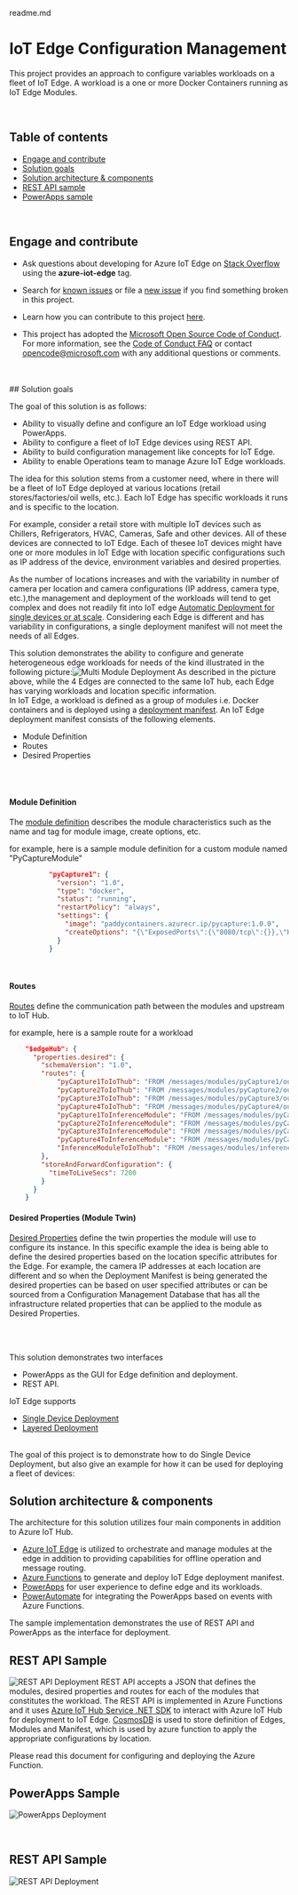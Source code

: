 readme.md
# IoT Edge Configuration Management


This project provides an approach to configure variables workloads on a fleet of IoT Edge. A workload is a one or more Docker Containers running as IoT Edge Modules.

<br>

## Table of contents
* [Engage and contribute](#engage-and-contribute)
* [Solution goals](#solution-goals)
* [Solution architecture & components](#solution-architecture-&-components)
* [REST API sample](#rest-api-sample)
* [PowerApps sample](#powerapps-sample)

<br>

## Engage and contribute
* Ask questions about developing for Azure IoT Edge on [Stack Overflow](https://stackoverflow.com/questions/tagged/azure-iot-edge) using the **azure-iot-edge** tag.

* Search for [known issues](https://github.com/AzureIoTGBB/iot-edge-configuration-manager/issues) or file a [new issue](https://github.com/AzureIoTGBB/iot-edge-configuration-manager/issues/new) if you find something broken in this project.

* Learn how you can contribute to this project [here](./documentation/contributing.md).

* This project has adopted the [Microsoft Open Source Code of Conduct](https://opensource.microsoft.com/codeofconduct/).
For more information, see the [Code of Conduct FAQ](https://opensource.microsoft.com/codeofconduct/faq/) or contact [opencode@microsoft.com](mailto:opencode@microsoft.com) with any additional questions or comments.

<br>
<br>
## Solution goals

The goal of this solution is as follows:
* Ability to visually define and configure an IoT Edge workload using PowerApps.
* Ability to configure a fleet of IoT Edge devices using REST API.
* Ability to build configuration management like concepts for IoT Edge.
* Ability to enable Operations team to manage Azure IoT Edge workloads.

The idea for this solution stems from a customer need, where in there will be a fleet of IoT Edge deployed at various locations (retail stores/factories/oil wells, etc.). Each IoT Edge has specific workloads it runs and is specific to the location.

For example, consider a retail store with multiple IoT devices such as Chillers, Refrigerators, HVAC, Cameras, Safe and other devices. All of these devices are connected to IoT Edge. Each of thesee IoT devices might have one or more modules in IoT Edge with location specific configurations such as IP address of the device, environment variables and desired properties. 

As the number of locations increases and with the variability in number of camera per location and camera configurations (IP address, camera type, etc.),the management and deployment of the workloads will tend to get complex and does not readily fit into IoT edge [Automatic Deployment for single devices or at scale](https://docs.microsoft.com/en-us/azure/iot-edge/module-deployment-monitoring). Considering each Edge is different and has variability in configurations, a single deployment manifest will not meet the needs of all Edges. 

This solution demonstrates the ability to configure and generate heterogeneous edge workloads for needs of the kind illustrated in the following picture:![Multi Module Deployment](./media/multimodulesetup.png) 
As described in the picture above, while the 4 Edges are connected to the same IoT hub, each Edge has varying workloads and location specific information. 
<br>
In IoT Edge, a workload is defined as a group of modules i.e. Docker containers and is deployed using a [deployment manifest](https://docs.microsoft.com/en-us/azure/iot-edge/module-composition). An IoT Edge deployment manifest consists of the following elements.
* Module Definition
* Routes
* Desired Properties


<br>
<br>

#### Module Definition
The [module definition](https://docs.microsoft.com/en-us/azure/iot-edge/about-iot-edge#iot-edge-modules) describes the module characteristics such as the name and tag for module image, create options, etc. 

for example, here is a sample module definition for a custom module named "PyCaptureModule"
```json
          "pyCapture1": {
            "version": "1.0",
            "type": "docker",
            "status": "running",
            "restartPolicy": "always",
            "settings": {
              "image": "paddycontainers.azurecr.ip/pycapture:1.0.0",
              "createOptions": "{\"ExposedPorts\":{\"8080/tcp\":{}},\"HostConfig\":{\"PortBindings\":{\"8080/tcp\":[{\"HostPort\":\"8080\"}]}}}"
            }
          }
```
<br>

#### Routes

[Routes](https://docs.microsoft.com/en-us/azure/iot-edge/module-composition#declare-routes) define the communication path between the modules and upstream to IoT Hub.

for example, here is a sample route for a workload
```json
    "$edgeHub": {
      "properties.desired": {
        "schemaVersion": "1.0",
        "routes": {
            "pyCapture1ToIoThub": "FROM /messages/modules/pyCapture1/outputs/* INTO $upstream",
            "pyCapture2ToIoThub": "FROM /messages/modules/pyCapture2/outputs/* INTO $upstream",
            "pyCapture3ToIoThub": "FROM /messages/modules/pyCapture3/outputs/* INTO $upstream",
            "pyCapture4ToIoThub": "FROM /messages/modules/pyCapture4/outputs/* INTO $upstream",
            "pyCapture1ToInferenceModule": "FROM /messages/modules/pyCapture1/outputs/* INTO BrokeredEndpoint(\"/modules/inferencemodule/inputs/input1\")",
            "pyCapture2ToInferenceModule": "FROM /messages/modules/pyCapture2/outputs/* INTO BrokeredEndpoint(\"/modules/inferencemodule/inputs/input2\")",
            "pyCapture3ToInferenceModule": "FROM /messages/modules/pyCapture2/outputs/* INTO BrokeredEndpoint(\"/modules/inferencemodule/inputs/input3\")",
            "pyCapture4ToInferenceModule": "FROM /messages/modules/pyCapture2/outputs/* INTO BrokeredEndpoint(\"/modules/inferencemodule/inputs/input4\")",
            "InferenceModuleToIoThub": "FROM /messages/modules/inferencemodule/outputs/* INTO $upstream"
        },
        "storeAndForwardConfiguration": {
          "timeToLiveSecs": 7200
        }
      }
    }
```

#### Desired Properties (Module Twin)
[Desired Properties](https://docs.microsoft.com/en-us/azure/iot-edge/module-composition#define-or-update-desired-properties) define the twin properties the module will use to configure its instance. In this specific example the idea is being able to define the desired properties based on the location specific attributes for the Edge. For example, the camera IP addresses at each location are different and so when the Deployment Manifest is being generated the desired properties can be based on user specified attributes or can be sourced from a Configuration Management Database that has all the infrastructure related properties that can be applied to the module as Desired Properties.


<br>
<br>

This solution demonstrates two interfaces
* PowerApps as the GUI for Edge definition and deployment.
* REST API.


IoT Edge supports  
* [Single Device Deployment](https://docs.microsoft.com/en-us/azure/iot-edge/how-to-deploy-modules-portal?view=iotedge-2018-06)
* [Layered Deployment](https://docs.microsoft.com/en-us/azure/iot-edge/module-deployment-monitoring?view=iotedge-2018-06#layered-deployment)

<br>
The goal of this project is to demonstrate how to do Single Device Deployment, but also give an example for how it can be used for deploying a fleet of devices:

<br>

## Solution architecture & components

The architecture for this solution utilizes four main components in addition to Azure IoT Hub.

* [Azure IoT Edge](https://docs.microsoft.com/en-us/azure/iot-edge/) is utilized to orchestrate and manage modules at the edge in addition to providing capabilities for offline operation and message routing.
* [Azure Functions](https://docs.microsoft.com/en-us/azure/azure-functions/functions-overview) to generate and deploy IoT Edge deployment manifest. 
* [PowerApps](https://docs.microsoft.com/en-us/powerapps/powerapps-overview) for user experience to define edge and its workloads.
* [PowerAutomate](https://docs.microsoft.com/en-us/power-automate/getting-started) for integrating the PowerApps based on events with Azure Functions.



The sample implementation demonstrates the use of REST API and PowerApps as the interface for deployment.

## REST API Sample
![REST API Deployment](./media/restapiflow.png) 
REST API accepts a JSON that defines the modules, desired properties and routes for each of the modules that constitutes the workload. The REST API is implemented in Azure Functions and it uses [Azure IoT Hub Service .NET SDK](https://github.com/Azure/azure-iot-sdk-csharp) to interact with Azure IoT Hub for deployment to IoT Edge. [CosmosDB](https://docs.microsoft.com/en-us/azure/cosmos-db/introduction) is used to store definition of Edges, Modules and Manifest, which is used by azure function to apply the appropriate configurations by location.

Please read this document for configuring and deploying the Azure Function.



## PowerApps Sample
![PowerApps Deployment](./media/powerappsflow.png) 

<br>

## REST API Sample
![REST API Deployment](./media/restapiflow.png) 
